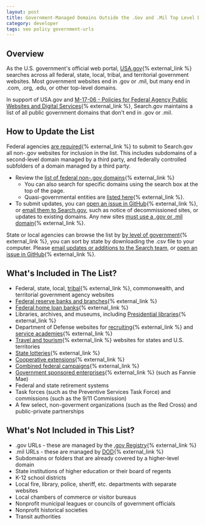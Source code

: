 ```yaml
---
layout: post
title: Government-Managed Domains Outside the .Gov and .Mil Top Level Domains
category: developer
tags: seo policy government-urls
---
```



## Overview

As the U.S. government's official web portal, [USA.gov](https://www.usa.gov/){% external_link %} searches across all federal, state, local, tribal, and territorial government websites. Most government websites end in .gov or .mil, but many end in .com, .org, .edu, or other top-level domains.

In support of USA.gov and [M-17-06 - Policies for Federal Agency Public Websites and Digital Services](https://policy.cio.gov/web-policy/){% external_link %}, Search.gov maintains a list of all public government domains that don't end in .gov or .mil.

## How to Update the List

Federal agencies [are required](https://policy.cio.gov/web-policy/domain/){% external_link %} to submit to Search.gov all non-.gov websites for inclusion in the list. This includes subdomains of a second-level domain managed by a third party, and federally controlled subfolders of a domain managed by a third party.

* Review the [list of federal non-.gov domains](https://github.com/GSA/govt-urls){% external_link %}
  * You can also search for specific domains using the search box at the top of the page.
  * Quasi-governmental entities are [listed here](https://github.com/GSA/govt-urls/blob/master/8_govt_urls_quasigovernmental_only.csv){% external_link %}.
* To submit updates, you can [open an issue in GitHub](https://github.com/GSA/govt-urls/issues){% external_link %}, or [email them to Search.gov](mailto:search@support.digitalgov.gov), such as notice of decommissioned sites, or updates to existing domains. Any new sites [must use a .gov or .mil domain](https://policy.cio.gov/web-policy/domain/){% external_link %}.

State or local agencies can browse the list by [by level of government](https://github.com/GSA/govt-urls/){% external_link %}, you can sort by state by downloading the .csv file to your computer. Please [email updates or additions to the Search team](mailto:search@support.digitalgov.gov), or [open an issue in GitHub](https://github.com/GSA/govt-urls/issues){% external_link %}.

## What's Included in The List?

* Federal, state, local, [tribal](https://www.bia.gov/tribal-leaders-directory){% external_link %}, commonwealth, and territorial government agency websites
* [Federal reserve banks and branches](https://www.federalreserve.gov/aboutthefed/federal-reserve-system.htm){% external_link %}
* [Federal home loan banks](http://www.fhlbanks.com/){% external_link %}
* Libraries, archives, and museums, including [Presidential libraries](https://www.archives.gov/presidential-libraries/){% external_link %}
* Department of Defense websites for [recruiting](https://www.defense.gov/Resources/Military-Departments/DOD-Websites/category/Recruiting/){% external_link %} and [service academies](https://www.defense.gov/Resources/Military-Departments/DOD-Websites/category/Academy/){% external_link %}
* [Travel and tourism](https://www.usa.gov/state-travel-and-tourism){% external_link %} websites for states and U.S. territories
* [State lotteries](https://www.usa.gov/state-lotteries){% external_link %}
* [Cooperative extensions](https://nifa.usda.gov/land-grant-colleges-and-universities-partner-website-directory?state=All&type=Extension){% external_link %}
* [Combined federal campaigns](https://www.opm.gov/combined-federal-campaign/find-local-campaigns/#url=CFC-Zones){% external_link %}
* [Government sponsored enterprises](https://en.wikipedia.org/wiki/Government-sponsored_enterprise#List_of_GSEs){% external_link %} (such as Fannie Mae)
* Federal and state retirement systems
* Task forces (such as the Preventive Services Task Force) and commissions (such as the 9/11 Commission)
* A few select, non-goverment organizations (such as the Red Cross) and public-private partnerships


## What's Not Included in This List?

* .gov URLs - these are managed by the [.gov Registry](https://www.dotgov.gov){% external_link %}
* .mil URLs - these are managed by [DOD](https://www.defense.gov/Resources/Military-Departments/DOD-Websites/){% external_link %}
* Subdomains or folders that are already covered by a higher-level domain
* State institutions of higher education or their board of regents
* K-12 school districts
* Local fire, library, police, sheriff, etc. departments with separate websites
* Local chambers of commerce or visitor bureaus
* Nonprofit municipal leagues or councils of government officials
* Nonprofit historical societies
* Transit authorities
